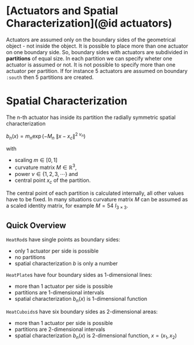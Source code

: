 # [Actuators and Spatial Characterization](@id actuators)

Actuators are assumed only on the boundary sides of the geometrical object - not inside the object. It is possible to place more than one actuator on one boundary side. So, boundary sides with actuators are subdivided in **partitions** of equal size. In each partition we can specify wheter one actuator is assumed or not. It is not possible to specify more than one actuator per partition. If for instance 5 actuators are assumed on boundary `:south` then 5 partitions are created.

# Spatial Characterization

The n-th actuator has inside its partition the radially symmetric spatial characterization

$b_{n}(x) = m_{n} \exp(-M_{n} ~ \lVert x-x_{c}\rVert^{2~\nu_{n}})$

with
- scaling $m \in [0,1]$
- curvature matrix $M \in \mathbb{R}^3$,
- power $\nu \in \{1,2,3, \cdots\}$ and
- central point $x_{c}$ of the partition.

The central point of each partition is calculated internally, all other values have to be fixed. In many situations curvature matrix $M$ can be assumed as a scaled identity matrix, for example $M = 54 ~ I_{3 \times 3}$.

## Quick Overview
`HeatRod`s have single points as boundary sides: 
- only 1 actuator per side is possible
- no partitions
- spatial characterization $b$ is only a number 

`HeatPlate`s have four boundary sides as 1-dimensional lines:  
- more than 1 actuator per side is possible
- partitions are 1-dimensional intervals
- spatial characterization $b_{n}(x)$ is 1-dimensional function

`HeatCuboids`s have six boundary sides as 2-dimensional areas:  
- more than 1 actuator per side is possible
- partitions are 2-dimensional intervals
- spatial characterization $b_{n}(x)$ is 2-dimensional function, $x=(x_{1},x_{2})$


